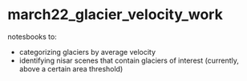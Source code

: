 # march22_glacier_velocity_work
notesbooks to: 
- categorizing glaciers by average velocity
- identifying nisar scenes that contain glaciers of interest (currently, above a certain area threshold)
